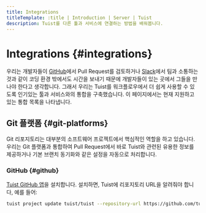 ```yaml
---
title: Integrations
titleTemplate: :title | Introduction | Server | Tuist
description: Tuist를 다른 툴과 서비스에 연결하는 방법을 배워봅니다.
---
```


# Integrations {#integrations}

우리는 개발자들이 [GitHub](https://github.com)에서 Pull Request를 검토하거나 [Slack](https://slack.com)에서 팀과 소통하는 것과 같이 코딩 환경 밖에서도 시간을 보내기 때문에 개발자들이 있는 곳에서 그들을 만나야 한다고 생각합니다. 그래서 우리는 Tuist를 워크플로우에서 더 쉽게 사용할 수 있도록 인기있는 툴과 서비스와의 통합을 구축했습니다. 이 페이지에서는 현재 지원하고 있는 통합 목록을 나타냅니다.

## Git 플랫폼 {#git-platforms}

Git 리포지토리는 대부분의 소프트웨어 프로젝트에서 핵심적인 역할을 하고 있습니다. 우리는 Git 플랫폼과 통합하여 Pull Request에서 바로 Tuist와 관련된 유용한 정보를 제공하거나 기본 브랜치 동기화와 같은 설정을 자동으로 처리합니다.

### GitHub {#github}

[Tuist GitHub 앱](https://github.com/marketplace/tuist)을 설치합니다. 설치하면, Tuist에 리포지토리 URL을 알려줘야 합니다, 예를 들어:

```sh
tuist project update tuist/tuist --repository-url https://github.com/tuist/tuist
```
